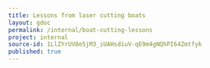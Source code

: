 ```yaml
---
title: Lessons from laser cutting boats
layout: gdoc
permalink: /internal/boat-cutting-lessons
project: internal
source-id: 1LlZYrUV8e5jM3_iUAHsdiuV-qE9m4gNQhPI64Zmtfyk
published: true
---
```

